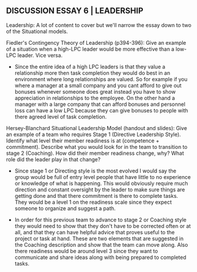 ## DISCUSSION ESSAY 6 | LEADERSHIP

Leadership: A lot of content to cover but we'll narrow the essay down to two of the Situational models.

Fiedler's Contingency Theory of Leadership (p394-396): Give an example of a situation when a high-LPC leader would be more effective than a low-LPC leader. Vice versa.

  - Since the entire idea of a high LPC leaders is that they value a relationship more then task completion they would do best in an environment where long relationships are valued. So for example if you where a manager at a small company and you cant afford to give out bonuses whenever someone does great instead you have to show appreciation in relationships to the employee. On the other hand a manager with a large company that can afford bonuses and personnel loss can have a low LPC because they can give bonuses to people with there agreed level of task completion.

Hersey-Blanchard Situational Leadership Model (handout and slides): Give an example of a team who requires Stage 1 (Directive Leadership Style). Identify what level their member readiness is at (competence + commitment). Describe what you would look for in the team to transition to stage 2 (Coaching). How did their member readiness change, why? What role did the leader play in that change?

  - Since stage 1 or Directing style is the most evolved I would say the group would be full of entry level people that have little to no experience or knowledge of what is happening. This would obviously require much direction and constant oversight by the leader to make sure things are getting done and that there commitment is there to complete tasks. They would be a level 1 on the readiness scale since they expect someone to organize and suggest a path.  

  - In order for this previous team to advance to stage 2 or Coaching style they would need to show that they don't have to be corrected often or at all, and that they can have helpful advice that proves useful to the project or task at hand. These are two elements that are suggested in the Coaching description and show that the team can move along. Also there readiness would be around level 3 since they want to communicate and share ideas along with being prepared to completed tasks. 
